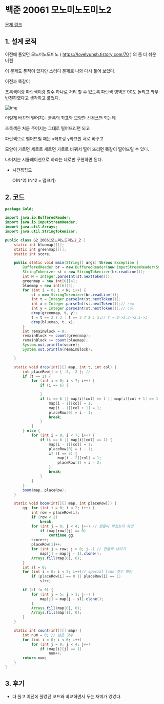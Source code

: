 # 백준 20061 모노미노도미노2

[문제 링크](https://www.acmicpc.net/problem/20061)

## 1. 설계 로직

이전에 풀었던 모노미노도미노 ( https://lovelyunsh.tistory.com/70 ) 의 좀 더 쉬운 버젼

이 문제도 푼적이 있지만 스터디 문제로 나와 다시 풀어 보았다.

 

이전과 똑같이

초록색이랑 파란색이랑 함수 하나로 처리 할 수 있도록 파란색 영역은 90도 돌리고 좌우 반전하였다고 생각하고 풀었다.



![img](https://blog.kakaocdn.net/dn/mVCWY/btq7I06U0sq/Lt9aBsK0z18mUxDXritTWK/img.png)



이렇게 바꾸면 떨어지는 블록의 좌표와 모양만 신경쓰면 되는데

초록색은 처음 주어지는 그대로 떨어뜨리면 되고

파란색으로 떨어뜨릴 때는 x좌표랑 y좌표만 서로 바꾸고

모양이 가로면 세로로 세로면 가로로 바꿔서 떨어 뜨리면 똑같이 떨어뜨릴 수 있다.

 

나머지는 시뮬레이션으로 하라는 데로만 구현하면 된다.



- 시간복잡도

  O(N^2)      (N^2 = 맵크기)

## 2. 코드

```java
package Gold;

import java.io.BufferedReader;
import java.io.InputStreamReader;
import java.util.Arrays;
import java.util.StringTokenizer;

public class G2_20061모노미노도미노2_2 {
	static int bluemap[][];
	static int greenmap[][];
	static int score;

	public static void main(String[] args) throws Exception {
		BufferedReader br = new BufferedReader(new InputStreamReader(System.in));
		StringTokenizer st = new StringTokenizer(br.readLine());
		int N = Integer.parseInt(st.nextToken());
		greenmap = new int[6][4];
		bluemap = new int[6][4];
		for (int i = 0; i < N; i++) {
			st = new StringTokenizer(br.readLine());
			int t = Integer.parseInt(st.nextToken());
			int x = Integer.parseInt(st.nextToken());// row
			int y = Integer.parseInt(st.nextToken());// col
			drop(greenmap, t, y);
			t = t == 2 ? 3 : t == 3 ? 2 : 1;// t = 2->3,3->2,1->1
			drop(bluemap, t, x);
		}
		int remainBlock = 0;
		remainBlock += count(greenmap);
		remainBlock += count(bluemap);
		System.out.println(score);
		System.out.println(remainBlock);

	}

	static void drop(int[][] map, int t, int col) {
		int placeRow[] = { -2, -2 }; //
		if (t == 2) {
			for (int i = 0; i < 7; i++) {
				if (i == 6) {

				}
				if (i == 6 || map[i][col] == 1 || map[i][col + 1] == 1) {
					map[i - 1][col] = 1;
					map[i - 1][col + 1] = 1;
					placeRow[0] = i - 1;
					break;
				}
			}
		} else {
			for (int i = 0; i < 7; i++) {
				if (i == 6 || map[i][col] == 1) {
					map[i - 1][col] = 1;
					placeRow[0] = i - 1;
					if (t == 3) {
						map[i - 2][col] = 1;
						placeRow[1] = i - 2;
					}
					break;
				}
			}
		}
		boom(map, placeRow);
	}

	static void boom(int[][] map, int placeRow[]) {
		gg: for (int i = 0; i < 2; i++) {
			int row = placeRow[i];
			if (row < 2)
				break;
			for (int j = 0; j < 4; j++) // 한줄이 꽉찼는지 확인
				if (map[row][j] == 0)
					continue gg;
			score++;
			placeRow[1]++;
			for (int j = row; j > 0; j--) // 한줄씩 내리기
				map[j] = map[j - 1].clone();
			Arrays.fill(map[0], 0);
		}
		int sl = 0;
		for (int i = 0; i < 2; i++)// special line 갯수 확인
			if (placeRow[i] == 0 || placeRow[i] == 1)
				sl++;

		if (sl != 0) {
			for (int j = 5; j > 1; j--) {
				map[j] = map[j - sl].clone();
			}
			Arrays.fill(map[0], 0);
			Arrays.fill(map[1], 0);
		}
	}

	static int count(int[][] map) {
		int num = 0; // 남은 갯수
		for (int i = 0; i < 6; i++)
			for (int j = 0; j < 4; j++)
				if (map[i][j] == 1)
					num++;
		return num;
	}
}

```



## 3. 후기

- 다 풀고 이전에 풀었던 코드와 비교하면서 푸는 재미가 있었다.